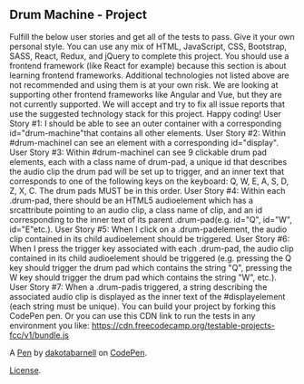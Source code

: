 Drum Machine - Project
----------------------
Fulfill the below user stories and get all of the tests to pass. Give it your own personal style.
You can use any mix of HTML, JavaScript, CSS, Bootstrap, SASS, React, Redux, and jQuery to complete this project. You should use a frontend framework (like React for example) because this section is about learning frontend frameworks. Additional technologies not listed above are not recommended and using them is at your own risk. We are looking at supporting other frontend frameworks like Angular and Vue, but they are not currently supported. We will accept and try to fix all issue reports that use the suggested technology stack for this project. Happy coding!
User Story #1: I should be able to see an outer container with a corresponding id="drum-machine"that contains all other elements.
User Story #2: Within #drum-machineI can see an element with a corresponding id="display".
User Story #3: Within #drum-machineI can see 9 clickable drum pad elements, each with a class name of drum-pad, a unique id that describes the audio clip the drum pad will be set up to trigger, and an inner text that corresponds to one of the following keys on the keyboard: Q, W, E, A, S, D, Z, X, C. The drum pads MUST be in this order.
User Story #4: Within each .drum-pad, there should be an HTML5 audioelement which has a srcattribute pointing to an audio clip, a class name of clip, and an id corresponding to the inner text of its parent .drum-pad(e.g. id="Q", id="W", id="E"etc.).
User Story #5: When I click on a .drum-padelement, the audio clip contained in its child audioelement should be triggered.
User Story #6: When I press the trigger key associated with each .drum-pad, the audio clip contained in its child audioelement should be triggered (e.g. pressing the Q key should trigger the drum pad which contains the string "Q", pressing the W key should trigger the drum pad which contains the string "W", etc.).
User Story #7: When a .drum-padis triggered, a string describing the associated audio clip is displayed as the inner text of the #displayelement (each string must be unique).
You can build your project by forking this CodePen pen. Or you can use this CDN link to run the tests in any environment you like: https://cdn.freecodecamp.org/testable-projects-fcc/v1/bundle.js

A [Pen](https://codepen.io/dakotabarnell/pen/wvvMpxm) by [dakotabarnell](https://codepen.io/dakotabarnell) on [CodePen](https://codepen.io).

[License](https://codepen.io/dakotabarnell/pen/wvvMpxm/license).